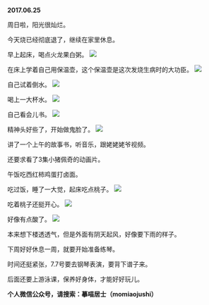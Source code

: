 
          
**2017.06.25**

周日啦，阳光很灿烂。

今天烧已经彻底退了，继续在家里休息。

早上起床，喝点火龙果白粥。
![](https://pic4.zhimg.com/v2-a07dd91a0bf48b59ba54c9e90c5249ea.jpg)


在床上学着自己用保温壶，这个保温壶是这次发烧生病时的大功臣。
![](https://pic2.zhimg.com/v2-e49138be4be5c74f8e541aa3d7f9400a.jpg)


自己试着倒水。
![](https://pic3.zhimg.com/v2-ea21b1bda9d4e9b7583afd6aa1a777c5.jpg)


喝上一大杯水。
![](https://pic4.zhimg.com/v2-6d8280d9f354b6dba00614c281fa8a5e.jpg)


自己看会儿书。
![](https://pic3.zhimg.com/v2-6370206329dd92386b1ea9933a1be200.jpg)


精神头好些了，开始做鬼脸了。
![](https://pic4.zhimg.com/v2-2683f481f259b662c7a00d15e461d6f6.jpg)


讲了一个上午的故事书，听音乐，跟姥姥姥爷视频。

还要求看了3集小猪佩奇的动画片。

午饭吃西红柿鸡蛋打卤面。

吃过饭，睡了一大觉，起床吃点桃子。
![](https://pic3.zhimg.com/v2-19cd5a3715052810d0ebc1dfbe99b951.jpg)


吃着桃子还挺开心。
![](https://pic1.zhimg.com/v2-2b66dde3327fc4f1b7aea21a418a42a5.jpg)


好像有点酸了。
![](https://pic2.zhimg.com/v2-65c1534a834fd8950cff1048257e8310.jpg)


本来想下楼透透气，但是外面有阴天起风，好像要下雨的样子。

下周好好休息一周，就要开始准备练琴。

时间还挺紧张，7.7号要去钢琴表演，要背下谱子来。

后面还要上游泳课，保养好身体，才能好好玩儿。


**个人微信公众号，请搜索：摹喵居士（momiaojushi）**

        